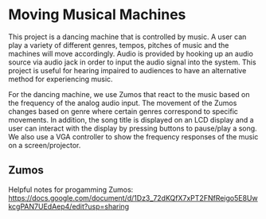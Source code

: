 # Moving Musical Machines 
This project is a dancing machine that is controlled by music. A user can play a variety of different genres, tempos, pitches of music and the machines will move accordingly. Audio is provided by hooking up an audio source via audio jack in order to input the audio signal into the system.  This project is useful for hearing impaired to audiences to have an alternative method for experiencing music.

For the dancing machine, we use Zumos that react to the music based on the frequency of the analog audio input. The movement of the Zumos changes based on genre where certain genres correspond to specific movements. In addition, the song title is displayed on an LCD display and a user can interact with the display by pressing buttons to pause/play a song.  We also use a VGA controller to show the frequency responses of the music on a screen/projector.

## Zumos
Helpful notes for progamming Zumos: https://docs.google.com/document/d/1Dz3_72dKQfX7xPT2FNfReigo5E8UwkcgPAN7UEdAep4/edit?usp=sharing
